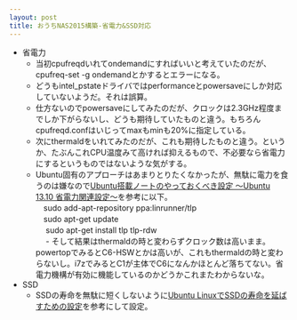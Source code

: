 ```yaml
---
layout: post
title: おうちNAS2015構築-省電力&SSD対応
---
```

 * 省電力
   - 当初cpufreqdいれてondemandにすればいいと考えていたのだが、cpufreq-set -g ondemandとかするとエラーになる。
   - どうもintel_pstateドライバではperformanceとpowersaveにしか対応していないようだ。それは誤算。
   - 仕方ないのでpowersaveにしてみたのだが、クロックは2.3GHz程度までしか下がらないし、どうも期待していたものと違う。もちろんcpufreqd.confはいじってmaxもminも20%に指定している。
   - 次にthermaldをいれてみたのだが、これも期待したものと違う。というか、たぶんこれCPU温度みて高ければ抑えるもので、不必要なら省電力にするというものではないような気がする。
   - Ubuntu固有のアプローチはあまりとりたくなかったが、無駄に電力を食うのは嫌なので[Ubuntu搭載ノートのやっておくべき設定 ～Ubuntu 13.10 省電力関連設定～](http://orebibou.com/2014/03/ubuntu%E6%90%AD%E8%BC%89%E3%83%8E%E3%83%BC%E3%83%88%E3%81%AE%E3%82%84%E3%81%A3%E3%81%A6%E3%81%8A%E3%81%8F%E3%81%B9%E3%81%8D%E8%A8%AD%E5%AE%9A-%EF%BD%9Eubuntu-13-10-%E7%9C%81%E9%9B%BB%E5%8A%9B%E9%96%A2/)を参考に以下。  
     　sudo add-apt-repository ppa:linrunner/tlp  
     　sudo apt-get update  
　     sudo apt-get install tlp tlp-rdw  
　 - そして結果はthermaldの時と変わらずクロック数は高いまま。powertopでみるとC6-HSWとかは高いが、これもthermaldの時と変わらないし。i7zでみるとC1が主体でC6になんかほとんど落ちてない。省電力機構が有効に機能しているのかどうかこれまたわからないな。
* SSD
   - SSDの寿命を無駄に短くしないように[Ubuntu LinuxでSSDの寿命を延ばすための設定](http://oinume.hatenablog.com/entry/wp/299)を参考にして設定。
